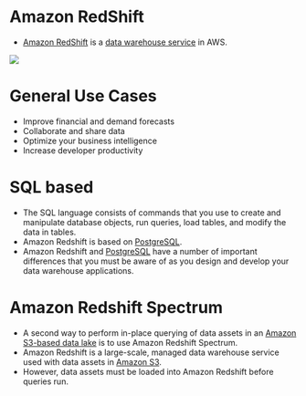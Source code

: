 # Amazon RedShift
- [Amazon RedShift](https://aws.amazon.com/redshift/) is a [data warehouse service](../../1_HLDDesignComponents/3_DatabaseComponents/DataWarehouses.md) in AWS.

![](https://lucyinthecloud.com/app/uploads/2021/07/amazon-redshift.png)

# General Use Cases
- Improve financial and demand forecasts
- Collaborate and share data
- Optimize your business intelligence
- Increase developer productivity

# SQL based
- The SQL language consists of commands that you use to create and manipulate database objects, run queries, load tables, and modify the data in tables.
- Amazon Redshift is based on [PostgreSQL](../../1_HLDDesignComponents/3_DatabaseComponents/Readme.md). 
- Amazon Redshift and [PostgreSQL](../../1_HLDDesignComponents/3_DatabaseComponents/Readme.md) have a number of important differences that you must be aware of as you design and develop your data warehouse applications.

# Amazon Redshift Spectrum
- A second way to perform in-place querying of data assets in an [Amazon S3-based data lake](../7_StorageServices/3_ObjectStorageTypes/AmazonS3/Readme.md) is to use Amazon Redshift Spectrum. 
- Amazon Redshift is a large-scale, managed data warehouse service used with data assets in [Amazon S3](../7_StorageServices/3_ObjectStorageTypes/AmazonS3/Readme.md). 
- However, data assets must be loaded into Amazon Redshift before queries run. 